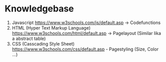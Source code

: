 # Knowledgebase
1. Javascript https://www.w3schools.com/js/default.asp -> Codefunctions
2. HTML (Hyper Text Markup Language) https://www.w3schools.com/html/default.asp -> Pagelayout (Similar lika a abstract table)
3. CSS (Casscading Style Sheet) https://www.w3schools.com/css/default.asp - Pagestyling (Size, Color ...)
